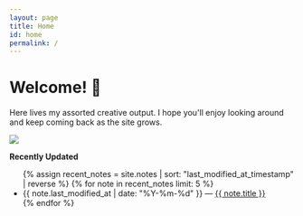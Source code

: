 ```yaml
---
layout: page
title: Home
id: home
permalink: /
---
```


# Welcome! 🌱

Here lives my assorted creative output. I hope you'll enjoy looking around and keep coming back as the site grows. 

<img src="{{ site.baseurl }}/assets/image.jpg"/>

<strong>Recently Updated</strong>

<ul>
  {% assign recent_notes = site.notes | sort: "last_modified_at_timestamp" | reverse %}
  {% for note in recent_notes limit: 5 %}
    <li>
      {{ note.last_modified_at | date: "%Y-%m-%d" }} — <a class="internal-link" href="{{ site.baseurl }}{{ note.url }}">{{ note.title }}</a>
    </li>
  {% endfor %}
</ul>

<style>
  .wrapper {
    max-width: 46em;
  }
</style>
